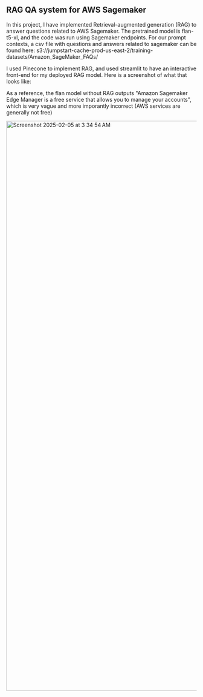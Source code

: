 ## RAG QA system for AWS Sagemaker

In this project, I have implemented Retrieval-augmented generation (RAG) to answer questions related to AWS Sagemaker. The pretrained model is flan-t5-xl, and the code was run using Sagemaker endpoints. For our prompt contexts, a csv file with questions and answers related to sagemaker can be found here: s3://jumpstart-cache-prod-us-east-2/training-datasets/Amazon_SageMaker_FAQs/

I used Pinecone to implement RAG, and used streamlit to have an interactive front-end for my deployed RAG model. Here is a screenshot of what that looks like:

As a reference, the flan model without RAG outputs "Amazon Sagemaker Edge Manager is a free service that allows you to manage your accounts", which is very vague and more imporantly incorrect (AWS services are generally not free)

<img width="1506" alt="Screenshot 2025-02-05 at 3 34 54 AM" src="https://github.com/user-attachments/assets/12a0b5ef-59b8-4780-abed-3773796fd30f" />
